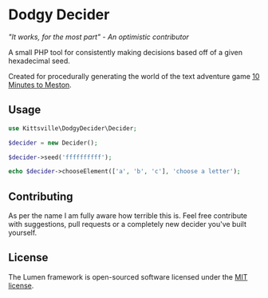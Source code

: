 # Dodgy Decider

*"It works, for the most part" - An optimistic contributor*

A small PHP tool for consistently making decisions based off of a given hexadecimal seed.

Created for procedurally generating the world of the text adventure game [10 Minutes to Meston](https://github.com/kittsville/10-Minutes-to-Meston/).

## Usage

```php
use Kittsville\DodgyDecider\Decider;

$decider = new Decider();

$decider->seed('ffffffffff');

echo $decider->chooseElement(['a', 'b', 'c'], 'choose a letter');
```

## Contributing

As per the name I am fully aware how terrible this is. Feel free contribute with suggestions, pull requests or a completely new decider you've built yourself.

## License

The Lumen framework is open-sourced software licensed under the [MIT license](http://opensource.org/licenses/MIT).